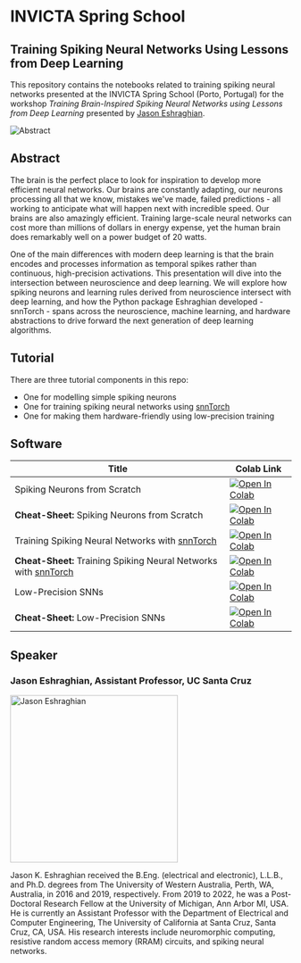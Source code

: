 # INVICTA Spring School
## Training Spiking Neural Networks Using Lessons from Deep Learning

This repository contains the notebooks related to training
spiking neural networks presented at the INVICTA Spring School
(Porto, Portugal) for the workshop *Training Brain-Inspired Spiking Neural Networks using Lessons from Deep Learning* 
presented by [Jason Eshraghian](https:///ncg.ucsc.edu).

![Abstract](/static/hls4nm-flow-horizontal.png)

## Abstract

The brain is the perfect place to look for inspiration to develop more efficient neural networks. Our brains are constantly adapting, our neurons processing all that we know, mistakes we've made, failed predictions - all working to anticipate what will happen next with incredible speed. Our brains are also amazingly efficient. Training large-scale neural networks can cost more than millions of dollars in energy expense, yet the human brain does remarkably well on a power budget of 20 watts.

One of the main differences with modern deep learning is that the brain encodes and processes information as temporal spikes rather than continuous, high-precision activations. This presentation will dive into the intersection between neuroscience and deep learning. We will explore how spiking neurons and learning rules derived from neuroscience intersect with deep learning, and how the Python package Eshraghian developed - snnTorch - spans across the neuroscience, machine learning, and hardware abstractions to drive forward the next generation of deep learning algorithms.

## Tutorial

There are three tutorial components in this repo:

* One for modelling simple spiking neurons
* One for training spiking neural networks using [snnTorch](https://github.com/jeshraghian/snntorch)
* One for making them hardware-friendly using low-precision training

## Software

| Title                                                                                           | Colab Link                                                                                                                                  |
|-------------------------------------------------------------------------------------------------|--------------------------------------------------------------------------------------------------------------------------------------------|
| Spiking Neurons from Scratch | [![Open In Colab](https://colab.research.google.com/assets/colab-badge.svg)](https://colab.research.google.com/github/jeshraghian/invicta-spring-school/blob/main/notebooks/invicta_pt1.ipynb) |
| **Cheat-Sheet:** Spiking Neurons from Scratch | [![Open In Colab](https://colab.research.google.com/assets/colab-badge.svg)](https://colab.research.google.com/github/jeshraghian/invicta-spring-school/blob/main/notebooks/invicta-pt1-cheatsheet.ipynb) |
| Training Spiking Neural Networks with [snnTorch](https://github.com/jeshraghian/snntorch) | [![Open In Colab](https://colab.research.google.com/assets/colab-badge.svg)](https://colab.research.google.com/github/jeshraghian/invicta-spring-school/blob/main/notebooks/invicta_pt2.ipynb) |
| **Cheat-Sheet:** Training Spiking Neural Networks with [snnTorch](https://github.com/jeshraghian/snntorch) | [![Open In Colab](https://colab.research.google.com/assets/colab-badge.svg)](https://colab.research.google.com/github/jeshraghian/invicta-spring-school/blob/main/notebooks/invicta-pt2-cheatsheet.ipynb) |
| Low-Precision SNNs | [![Open In Colab](https://colab.research.google.com/assets/colab-badge.svg)](https://colab.research.google.com/github/jeshraghian/invicta-spring-school/blob/main/notebooks/invicta-pt3.ipynb) |
| **Cheat-Sheet:** Low-Precision SNNs | [![Open In Colab](https://colab.research.google.com/assets/colab-badge.svg)](https://colab.research.google.com/github/jeshraghian/invicta-spring-school/blob/main/notebooks/invicta-pt3-cheatsheet.ipynb) |

## Speaker

### Jason Eshraghian, Assistant Professor, UC Santa Cruz

<img src="static/jason_eshraghian.jpg" width=300px alt="Jason Eshraghian">

Jason K. Eshraghian received the B.Eng. (electrical and electronic), L.L.B., and
Ph.D. degrees from The University of Western Australia, Perth, WA, Australia, in
2016 and 2019, respectively. From 2019 to 2022, he was a Post-Doctoral Research
Fellow at the University of Michigan, Ann Arbor MI, USA. He is currently an
Assistant Professor with the Department of Electrical and Computer Engineering,
The University of California at Santa Cruz, Santa Cruz, CA, USA. His research
interests include neuromorphic computing, resistive random access memory (RRAM)
circuits, and spiking neural networks.
